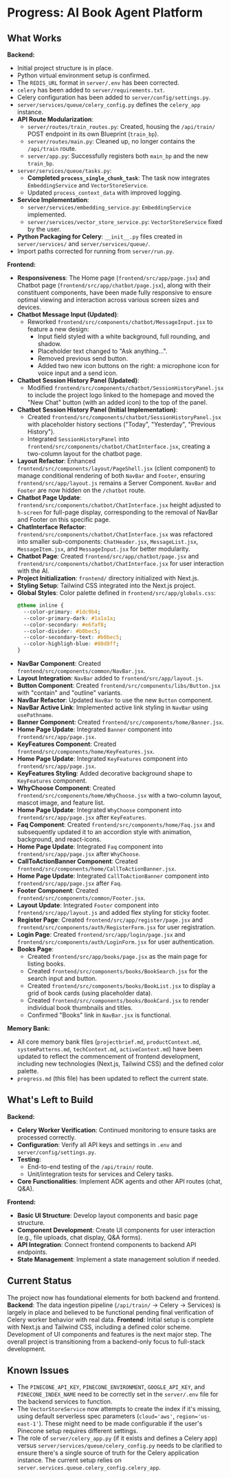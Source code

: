 # Progress: AI Book Agent Platform

## What Works

**Backend:**

- Initial project structure is in place.
- Python virtual environment setup is confirmed.
- The `REDIS_URL` format in `server/.env` has been corrected.
- `celery` has been added to `server/requirements.txt`.
- Celery configuration has been added to `server/config/settings.py`.
- `server/services/queue/celery_config.py` defines the `celery_app` instance.
- **API Route Modularization**:
  - `server/routes/train_routes.py`: Created, housing the `/api/train/` POST endpoint in its own Blueprint (`train_bp`).
  - `server/routes/main.py`: Cleaned up, no longer contains the `/api/train` route.
  - `server/app.py`: Successfully registers both `main_bp` and the new `train_bp`.
- `server/services/queue/tasks.py`:
  - **Completed `process_single_chunk_task`**: The task now integrates `EmbeddingService` and `VectorStoreService`.
  - Updated `process_context_data` with improved logging.
- **Service Implementation**:
  - `server/services/embedding_service.py`: `EmbeddingService` implemented.
  - `server/services/vector_store_service.py`: `VectorStoreService` fixed by the user.
- **Python Packaging for Celery**: `__init__.py` files created in `server/services/` and `server/services/queue/`.
- Import paths corrected for running from `server/run.py`.

**Frontend:**

- **Responsiveness**: The Home page (`frontend/src/app/page.jsx`) and Chatbot page (`frontend/src/app/chatbot/page.jsx`), along with their constituent components, have been made fully responsive to ensure optimal viewing and interaction across various screen sizes and devices.
- **Chatbot Message Input (Updated)**:
  - Reworked `frontend/src/components/chatbot/MessageInput.jsx` to feature a new design:
    - Input field styled with a white background, full rounding, and shadow.
    - Placeholder text changed to "Ask anything...".
    - Removed previous send button.
    - Added two new icon buttons on the right: a microphone icon for voice input and a send icon.
- **Chatbot Session History Panel (Updated)**:
  - Modified `frontend/src/components/chatbot/SessionHistoryPanel.jsx` to include the project logo linked to the homepage and moved the "New Chat" button (with an added icon) to the top of the panel.
- **Chatbot Session History Panel (Initial Implementation)**:
  - Created `frontend/src/components/chatbot/SessionHistoryPanel.jsx` with placeholder history sections ("Today", "Yesterday", "Previous History").
  - Integrated `SessionHistoryPanel` into `frontend/src/components/chatbot/ChatInterface.jsx`, creating a two-column layout for the chatbot page.
- **Layout Refactor**: Enhanced `frontend/src/components/layout/PageShell.jsx` (client component) to manage conditional rendering of both `NavBar` and `Footer`, ensuring `frontend/src/app/layout.js` remains a Server Component. `NavBar` and `Footer` are now hidden on the `/chatbot` route.
- **Chatbot Page Update**: `frontend/src/components/chatbot/ChatInterface.jsx` height adjusted to `h-screen` for full-page display, corresponding to the removal of NavBar and Footer on this specific page.
- **ChatInterface Refactor**: `frontend/src/components/chatbot/ChatInterface.jsx` was refactored into smaller sub-components: `ChatHeader.jsx`, `MessageList.jsx`, `MessageItem.jsx`, and `MessageInput.jsx` for better modularity.
- **Chatbot Page**: Created `frontend/src/app/chatbot/page.jsx` and `frontend/src/components/chatbot/ChatInterface.jsx` for user interaction with the AI.
- **Project Initialization**: `frontend/` directory initialized with Next.js.
- **Styling Setup**: Tailwind CSS integrated into the Next.js project.
- **Global Styles**: Color palette defined in `frontend/src/app/globals.css`:
  ```css
  @theme inline {
    --color-primary: #1dc9b4;
    --color-primary-dark: #1a1a1a;
    --color-secondary: #e6faf8;
    --color-divider: #b0bec5;
    --color-secondary-text: #b0bec5;
    --color-highligh-blue: #80d8ff;
  }
  ```
- **NavBar Component**: Created `frontend/src/components/common/NavBar.jsx`.
- **Layout Integration**: `NavBar` added to `frontend/src/app/layout.js`.
- **Button Component**: Created `frontend/src/components/libs/Button.jsx` with "contain" and "outline" variants.
- **NavBar Refactor**: Updated `NavBar` to use the new `Button` component.
- **NavBar Active Link**: Implemented active link styling in `NavBar` using `usePathname`.
- **Banner Component**: Created `frontend/src/components/home/Banner.jsx`.
- **Home Page Update**: Integrated `Banner` component into `frontend/src/app/page.jsx`.
- **KeyFeatures Component**: Created `frontend/src/components/home/KeyFeatures.jsx`.
- **Home Page Update**: Integrated `KeyFeatures` component into `frontend/src/app/page.jsx`.
- **KeyFeatures Styling**: Added decorative background shape to `KeyFeatures` component.
- **WhyChoose Component**: Created `frontend/src/components/home/WhyChoose.jsx` with a two-column layout, mascot image, and feature list.
- **Home Page Update**: Integrated `WhyChoose` component into `frontend/src/app/page.jsx` after `KeyFeatures`.
- **Faq Component**: Created `frontend/src/components/home/Faq.jsx` and subsequently updated it to an accordion style with animation, background, and react-icons.
- **Home Page Update**: Integrated `Faq` component into `frontend/src/app/page.jsx` after `WhyChoose`.
- **CallToActionBanner Component**: Created `frontend/src/components/home/CallToActionBanner.jsx`.
- **Home Page Update**: Integrated `CallToActionBanner` component into `frontend/src/app/page.jsx` after `Faq`.
- **Footer Component**: Created `frontend/src/components/common/Footer.jsx`.
- **Layout Update**: Integrated `Footer` component into `frontend/src/app/layout.js` and added flex styling for sticky footer.
- **Register Page**: Created `frontend/src/app/register/page.jsx` and `frontend/src/components/auth/RegisterForm.jsx` for user registration.
- **Login Page**: Created `frontend/src/app/login/page.jsx` and `frontend/src/components/auth/LoginForm.jsx` for user authentication.
- **Books Page**:
  - Created `frontend/src/app/books/page.jsx` as the main page for listing books.
  - Created `frontend/src/components/books/BookSearch.jsx` for the search input and button.
  - Created `frontend/src/components/books/BookList.jsx` to display a grid of book cards (using placeholder data).
  - Created `frontend/src/components/books/BookCard.jsx` to render individual book thumbnails and titles.
  - Confirmed "Books" link in `NavBar.jsx` is functional.

**Memory Bank:**

- All core memory bank files (`projectbrief.md`, `productContext.md`, `systemPatterns.md`, `techContext.md`, `activeContext.md`) have been updated to reflect the commencement of frontend development, including new technologies (Next.js, Tailwind CSS) and the defined color palette.
- `progress.md` (this file) has been updated to reflect the current state.

## What's Left to Build

**Backend:**

- **Celery Worker Verification**: Continued monitoring to ensure tasks are processed correctly.
- **Configuration**: Verify all API keys and settings in `.env` and `server/config/settings.py`.
- **Testing**:
  - End-to-end testing of the `/api/train/` route.
  - Unit/integration tests for services and Celery tasks.
- **Core Functionalities**: Implement ADK agents and other API routes (chat, Q&A).

**Frontend:**

- **Basic UI Structure**: Develop layout components and basic page structure.
- **Component Development**: Create UI components for user interaction (e.g., file uploads, chat display, Q&A forms).
- **API Integration**: Connect frontend components to backend API endpoints.
- **State Management**: Implement a state management solution if needed.

## Current Status

The project now has foundational elements for both backend and frontend.
**Backend**: The data ingestion pipeline (`/api/train/` -> Celery -> Services) is largely in place and believed to be functional pending final verification of Celery worker behavior with real data.
**Frontend**: Initial setup is complete with Next.js and Tailwind CSS, including a defined color scheme. Development of UI components and features is the next major step.
The overall project is transitioning from a backend-only focus to full-stack development.

## Known Issues

- The `PINECONE_API_KEY`, `PINECONE_ENVIRONMENT`, `GOOGLE_API_KEY`, and `PINECONE_INDEX_NAME` need to be correctly set in the `server/.env` file for the backend services to function.
- The `VectorStoreService` now attempts to create the index if it's missing, using default serverless spec parameters (`cloud='aws'`, `region='us-east-1'`). These might need to be made configurable if the user's Pinecone setup requires different settings.
- The role of `server/celery_app.py` (if it exists and defines a Celery app) versus `server/services/queue/celery_config.py` needs to be clarified to ensure there's a single source of truth for the Celery application instance. The current setup relies on `server.services.queue.celery_config.celery_app`.
